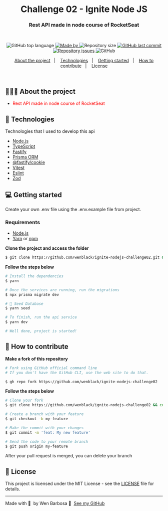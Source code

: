 <h1 align="center">
  Challenge 02 - Ignite Node JS
</h1>

<h3 align="center">
  Rest API made in node course of RocketSeat
</h3>

<br>
<p align="center">
<img alt="GitHub top language" src="https://img.shields.io/github/languages/top/wenblack/ignite-nodejs-challenge02">
  <a href="https://www.github.com/wenblack">
    <img alt="Made by" src="https://img.shields.io/badge/made%20by-Wender%20Barbosa-gree">
  </a>
  <img alt="Repository size" src="https://img.shields.io/github/repo-size/wenblack/ignite-nodejs-challenge02">
  <a href="https://github.com/wenblack/ignite-nodejs-challenge02/commits/master">
  <img alt="GitHub last commit" src="https://img.shields.io/github/last-commit/wenblack/ignite-nodejs-challenge02">
  </a>
  <a href="https://github.com/wenblack/ignite-nodejs-challenge02/issues">
    <img alt="Repository issues" src="https://img.shields.io/github/issues/wenblack/ignite-nodejs-challenge02">
  </a>
  <img alt="GitHub" src="https://img.shields.io/github/license/wenblack/ignite-nodejs-challenge02">
</p>

<p align="center">
  <a href="#-about-the-project">About the project</a>&nbsp;&nbsp;&nbsp;|&nbsp;&nbsp;&nbsp;
  <a href="#-technologies">Technologies</a>&nbsp;&nbsp;&nbsp;|&nbsp;&nbsp;&nbsp;
  <a href="#-getting-started">Getting started</a>&nbsp;&nbsp;&nbsp;|&nbsp;&nbsp;&nbsp;
  <a href="#-how-to-contribute">How to contribute</a>&nbsp;&nbsp;&nbsp;|&nbsp;&nbsp;&nbsp;
  <a href="#-license">License</a>
</p>



<br>

## 👨🏻‍💻 About the project

- <p style="color: red;">Rest API made in node course of RocketSeat</p>



## 🚀 Technologies

Technologies that I used to develop this api

- [Node.js](https://nodejs.org/en/)
- [TypeScript](https://www.typescriptlang.org/)
- [Fastify](https://fastify.dev/)
- [Prisma ORM](https://www.prisma.io/)
- [@fastify/cookie](https://github.com/fastify/fastify-cookie)
- [Vitest](https://vitest.dev/)
- [Eslint](https://eslint.org/)
- [Zod](https://zod.dev/)





## 💻 Getting started

Create your own .env file using the .env.example file from project.

### Requirements

- [Node.js](https://nodejs.org/en/)
- [Yarn](https://classic.yarnpkg.com/) or [npm](https://www.npmjs.com/)



**Clone the project and access the folder**

```bash
$ git clone https://github.com/wenblack/ignite-nodejs-challenge02.git && cd ignite-nodejs-challenge02
```

**Follow the steps below**

```bash
# Install the dependencies
$ yarn

# Once the services are running, run the migrations
$ npx prisma migrate dev

# 🌱 Seed Database
$ yarn seed

# To finish, run the api service
$ yarn dev

# Well done, project is started!
```

## 🤔 How to contribute

**Make a fork of this repository**

```bash
# Fork using GitHub official command line
# If you don't have the GitHub CLI, use the web site to do that.

$ gh repo fork https://github.com/wenblack/ignite-nodejs-challenge02
```

**Follow the steps below**

```bash
# Clone your fork
$ git clone https://github.com/wenblack/ignite-nodejs-challenge02 && cd ignite-nodejs-challenge02

# Create a branch with your feature
$ git checkout -b my-feature

# Make the commit with your changes
$ git commit -m 'feat: My new feature'

# Send the code to your remote branch
$ git push origin my-feature
```

After your pull request is merged, you can delete your branch

## 📝 License

This project is licensed under the MIT License - see the [LICENSE](LICENSE) file for details.

---

Made with 💜 &nbsp;by Wen Barbosa 👋 &nbsp;[See my GitHub](https://www.github.com/wenblack)
